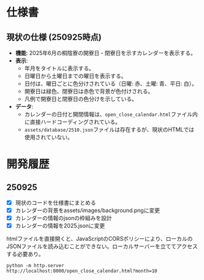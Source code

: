 # 仕様書

## 現状の仕様 (250925時点)

- **機能**: 2025年6月の桐陰寮の開寮日・閉寮日を示すカレンダーを表示する。
- **表示**:
    - 年月をタイトルに表示する。
    - 日曜日から土曜日までの曜日を表示する。
    - 日付は、曜日ごとに色分けされている（日曜: 赤、土曜: 青、平日: 白）。
    - 開寮日は緑色、閉寮日は赤色で背景が色付けされる。
    - 凡例で開寮日と閉寮日の色分けを示している。
- **データ**:
    - カレンダーの日付と開閉情報は、`open_close_calendar.html`ファイル内に直接ハードコーディングされている。
    - `assets/database/2510.json`ファイルは存在するが、現状のHTMLでは使用されていない。

# 開発履歴

## 250925
- [x] 現状のコードを仕様書にまとめる
- [x] カレンダーの背景をassets/images/background.pngに変更
- [X] カレンダーの情報のjsonの枠組みを設計
- [x] カレンダーの情報を2025.jsonに変更

htmlファイルを直接開くと、JavaScriptのCORSポリシーにより、ローカルのJSONファイルを読み込むことができない。ローカルサーバーを立ててアクセスする必要あり。

```
python -m http.server
http://localhost:8000/open_close_calendar.html?month=10
```